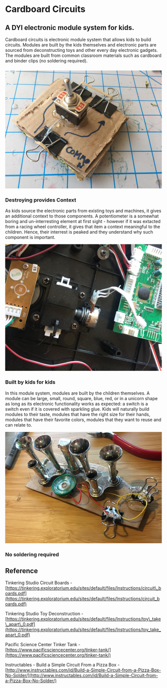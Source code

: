 # Cardboard Circuits

## A DYI electronic module system for kids.

Cardboard circuits is electronic module system that allows kids to build circuits. Modules are built by the kids themselves and electronic parts are sourced from deconstructing toys and other every day electronic gadgets. The modules are built from common classroom materials such as cardboard and binder clips \(no soldering required\).

### ![](/assets/threewayswitch.jpg)

### Destroying provides Context

As kids source the electronic parts from existing toys and machines, it gives an additional context to those components. A potentiometer is a somewhat boring and un-interresting element at first sight - however if it was extacted from a racing wheel controller, it gives that item a context meaningful to the children. Hence, their interrest is peaked and they understand why such component is important.

![](/assets/IMG_5061.JPG)

### Built by kids for kids

In this module system, modules are built by the children themselves. A module can be large, small, round, square, blue, red, or in a unicorn shape as long as its electronic functionality works as expected: a switch is a switch even if it is covered with sparkling glue. Kids will naturally build modules to their taste, modules that have the right size for their hands, modules that have their favorite colors, modules that they want to reuse and can relate to.

![](/assets/speakermod.JPG)

### No soldering required

## 

## Reference

Tinkering Studio Circuit Boards - [https://tinkering.exploratorium.edu/sites/default/files/Instructions/circuit\_boards.pdf](https://tinkering.exploratorium.edu/sites/default/files/Instructions/circuit_boards.pdf)

Tinkering Studio Toy Deconstruction - [https://tinkering.exploratorium.edu/sites/default/files/Instructions/toy\_take\_apart\_0.pdf](https://tinkering.exploratorium.edu/sites/default/files/Instructions/toy_take_apart_0.pdf)

Pacific Science Center Tinker Tank - [https://www.pacificsciencecenter.org/tinker-tank/](https://www.pacificsciencecenter.org/tinker-tank/)

Instructables - Build a Simple Circuit From a Pizza Box - [http://www.instructables.com/id/Build-a-Simple-Circuit-from-a-Pizza-Box-No-Solder/](http://www.instructables.com/id/Build-a-Simple-Circuit-from-a-Pizza-Box-No-Solder/)

